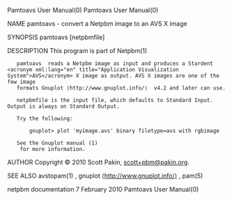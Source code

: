 Pamtoavs User Manual(0)                                                                                                                                                               Pamtoavs User Manual(0)



<!DOCTYPE html PUBLIC "-//W3C//DTD XHTML 1.1//EN" "http://www.w3.org/TR/xhtml11/DTD/xhtml11.dtd"> <html xmlns="http://www.w3.org/1999/xhtml" xml:lang="en">



NAME
       pamtoavs - convert a Netpbm image to an AVS X image



SYNOPSIS
       pamtoavs [netpbmfile]



DESCRIPTION
       This program is part of Netpbm(1)

       pamtoavs  reads a Netpbm image as input and produces a Stardent <acronym xml:lang="en" title="Application Visualization System">AVS</acronym> X image as output. AVS X images are one of the few image
       formats Gnuplot ⟨http://www.gnuplot.info/⟩  v4.2 and later can use.

       netpbmfile is the input file, which defaults to Standard Input.  Output is always on Standard Output.

       Try the following:

           gnuplot> plot 'myimage.avs' binary filetype=avs with rgbimage

       See the Gnuplot manual (1)
        for more information.



AUTHOR
       Copyright © 2010 Scott Pakin, scott+pbm@pakin.org.



SEE ALSO
       avstopam(1) , gnuplot ⟨http://www.gnuplot.info/⟩ , pam(5)



netpbm documentation                                                                           7 February 2010                                                                        Pamtoavs User Manual(0)

